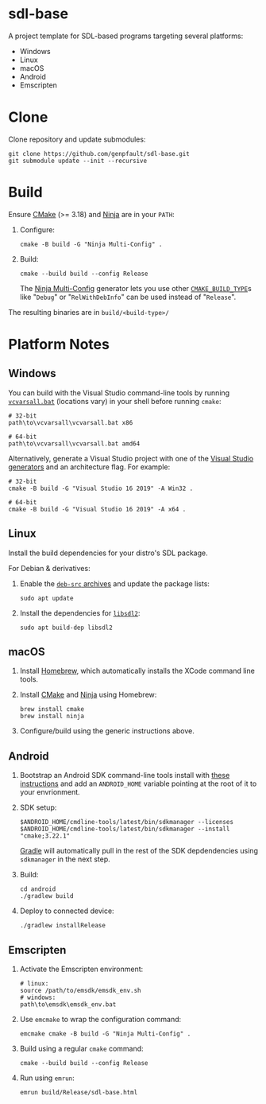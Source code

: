 sdl-base
==============

A project template for SDL-based programs targeting several platforms:
* Windows
* Linux
* macOS
* Android
* Emscripten


# Clone

Clone repository and update submodules:

```
git clone https://github.com/genpfault/sdl-base.git
git submodule update --init --recursive
```


# Build

Ensure [CMake](https://cmake.org/download/) (>= 3.18) and [Ninja](https://ninja-build.org/) are in your `PATH`:

1. Configure:

    ```
    cmake -B build -G "Ninja Multi-Config" .
    ```

2. Build:

    ```
    cmake --build build --config Release
    ```

    The [Ninja Multi-Config](https://cmake.org/cmake/help/v3.18/generator/Ninja%20Multi-Config.html) generator lets you use other [`CMAKE_BUILD_TYPE`](https://cmake.org/cmake/help/v3.18/variable/CMAKE_BUILD_TYPE.html)s like "`Debug`" or "`RelWithDebInfo`" can be used instead of "`Release`".

The resulting binaries are in `build/<build-type>/`


# Platform Notes

## Windows

You can build with the Visual Studio command-line tools by running [`vcvarsall.bat`](https://learn.microsoft.com/en-us/cpp/build/building-on-the-command-line#developer_command_file_locations) (locations vary) in your shell before running `cmake`:

```
# 32-bit
path\to\vcvarsall\vcvarsall.bat x86

# 64-bit
path\to\vcvarsall\vcvarsall.bat amd64
```

Alternatively, generate a Visual Studio project with one of the [Visual Studio generators](https://cmake.org/cmake/help/v3.18/manual/cmake-generators.7.html#visual-studio-generators) and an architecture flag.  For example:

```
# 32-bit
cmake -B build -G "Visual Studio 16 2019" -A Win32 .

# 64-bit
cmake -B build -G "Visual Studio 16 2019" -A x64 .
```


## Linux

Install the build dependencies for your distro's SDL package.

For Debian & derivatives:

1. Enable the [`deb-src` archives](https://www.debian.org/doc/manuals/debian-reference/ch02#_debian_archive_basics) and update the package lists:

    ```
    sudo apt update
    ```

2. Install the dependencies for [`libsdl2`](https://packages.debian.org/source/bullseye/libsdl2):

    ```
    sudo apt build-dep libsdl2
    ```


## macOS

1. Install [Homebrew](https://brew.sh/), which automatically installs the XCode command line tools.

2. Install [CMake](https://formulae.brew.sh/formula/cmake) and [Ninja](https://formulae.brew.sh/formula/ninja) using Homebrew:

   ```
   brew install cmake
   brew install ninja
   ```

3. Configure/build using the generic instructions above.


## Android

1. Bootstrap an Android SDK command-line tools install with [these instructions](https://developer.android.com/studio/command-line/sdkmanager) and add an `ANDROID_HOME` variable pointing at the root of it to your envrionment.

2. SDK setup:

    ```
    $ANDROID_HOME/cmdline-tools/latest/bin/sdkmanager --licenses
    $ANDROID_HOME/cmdline-tools/latest/bin/sdkmanager --install "cmake;3.22.1"
    ```

    [Gradle](https://en.wikipedia.org/wiki/Gradle) will automatically pull in the rest of the SDK depdendencies using `sdkmanager` in the next step.

3. Build:

    ```
    cd android
    ./gradlew build
    ```

4. Deploy to connected device:

    ```
    ./gradlew installRelease
    ```


## Emscripten

1. Activate the Emscripten environment:

    ```
    # linux:
    source /path/to/emsdk/emsdk_env.sh
    # windows:
    path\to\emsdk\emsdk_env.bat
    ```

2. Use `emcmake` to wrap the configuration command:

    ```
    emcmake cmake -B build -G "Ninja Multi-Config" .
    ```

3. Build using a regular `cmake` command:

    ```
    cmake --build build --config Release
    ```

4. Run using `emrun`:

    ```
    emrun build/Release/sdl-base.html
    ```
